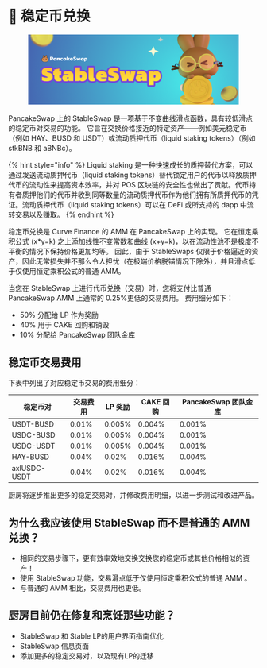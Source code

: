 # 🔄 稳定币兑换

<figure><img src="../../.gitbook/assets/docs masthead (1) (1).png" alt=""><figcaption></figcaption></figure>

PancakeSwap 上的 StableSwap 是一项基于不变曲线滑点函数，具有较低滑点的稳定币对交易的功能。 它旨在交换价格接近的特定资产——例如美元稳定币（例如 HAY、BUSD 和 USDT）或流动质押代币（liquid staking tokens）（例如 stkBNB 和 aBNBc）。&#x20;

{% hint style="info" %}
Liquid staking 是一种快速成长的质押替代方案，可以通过发送流动质押代币（liquid staking tokens）替代锁定用户的代币以释放质押代币的流动性来提高资本效率，并对 POS 区块链的安全性也做出了贡献。代币持有者质押他们的代币并收到同等数量的流动质押代币作为他们拥有所质押代币的凭证。流动质押代币（liquid staking tokens）可以在 DeFi 或所支持的 dapp 中流转交易以及赚取。
{% endhint %}

稳定币兑换是 Curve Finance 的 AMM 在 PancakeSwap 上的实现。 它在恒定乘积公式 (x\*y=k) 之上添加线性不变常数和曲线 (x+y=k)，以在流动性池不是极度不平衡的情况下保持价格更加均等。 因此，由于 StableSwaps 仅限于价格逼近的资产，因此无常损失并不那么令人担忧（在极端价格脱锚情况下除外），并且滑点低于仅使用恒定乘积公式的普通 AMM。&#x20;

当您在 StableSwap 上进行代币兑换（交易）时，您将支付比普通 PancakeSwap AMM 上通常的 0.25%更低的交易费用。 费用细分如下：

* 50% 分配给 LP 作为奖励&#x20;
* 40% 用于 CAKE 回购和销毁&#x20;
* 10% 分配给 PancakeSwap 团队金库&#x20;

## 稳定币交易费用

下表中列出了对应稳定币交易的费用细分：

| 稳定币对         | 交易费用  | LP 奖励  | CAKE 回购 | PancakeSwap 团队金库 |
| ------------ | ----- | ------ | ------- | ---------------- |
| USDT-BUSD    | 0.01% | 0.005% | 0.004%  | 0.001%           |
| USDC-BUSD    | 0.01% | 0.005% | 0.004%  | 0.001%           |
| USDC-USDT    | 0.01% | 0.005% | 0.004%  | 0.001%           |
| HAY-BUSD     | 0.04% | 0.02%  | 0.016%  | 0.004%           |
| axlUSDC-USDT | 0.04% | 0.02%  | 0.016%  | 0.004%           |

厨房将逐步推出更多的稳定交易对，并修改费用明细，以进一步测试和改进产品。

## 为什么我应该使用 StableSwap 而不是普通的 AMM 兑换？&#x20;

* 相同的交易步骤下，更有效率效地交换交换您的稳定币或其他价格相似的资产！
* 使用 StableSwap 功能，交易滑点低于仅使用恒定乘积公式的普通 AMM 。
* 与普通的 AMM 相比，交易费用也更低。

## 厨房目前仍在修复和烹饪那些功能？&#x20;

* StableSwap 和 Stable LP的用户界面指南优化
* StableSwap 信息页面&#x20;
* 添加更多的稳定交易对，以及现有LP的迁移

